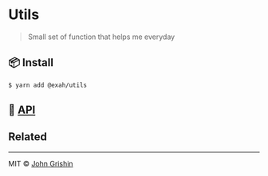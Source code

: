 # Utils

> Small set of function that helps me everyday


## 📦 Install

```sh
$ yarn add @exah/utils
```


## 📖 [API](./docs/api.md)

## Related

---

MIT © [John Grishin](http://johngrish.in)
